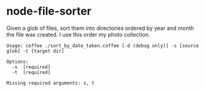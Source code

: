 node-file-sorter
================

Given a glob of files, sort them into directories ordered by year and month the file was created. I use this order my photo collection.

	Usage: coffee ./sort_by_date_taken.coffee [-d (debug only)] -s [source glob] -t [target dir]

	Options:
	  -s  [required]
	  -t  [required]

	Missing required arguments: s, t